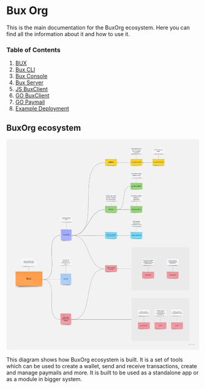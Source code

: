 # Bux Org

This is the main documentation for the BuxOrg ecosystem. Here you can find all the information about it and how to use it.

### Table of Contents
1. [BUX](bux/README.md)
2. [Bux CLI](bux-cli/README.md)
3. [Bux Console](bux-console/README.md)
4. [Bux Server](bux-server/README.md)
5. [JS BuxClient](js-buxclient/README.md)
6. [GO BuxClient](go-buxclient/README.md)
7. [GO Paymail](go-paymail/README.md)
8. [Example Deployment](deployment/microk8s.md)

## BuxOrg ecosystem
![BuxOrg ecosystem](buxorg.jpg "BuxOrg")

This diagram shows how BuxOrg ecosystem is built. It is a set of tools which can be used to create a wallet, 
send and receive transactions, create and manage paymails and more. 
It is built to be used as a standalone app or as a module in bigger system.

